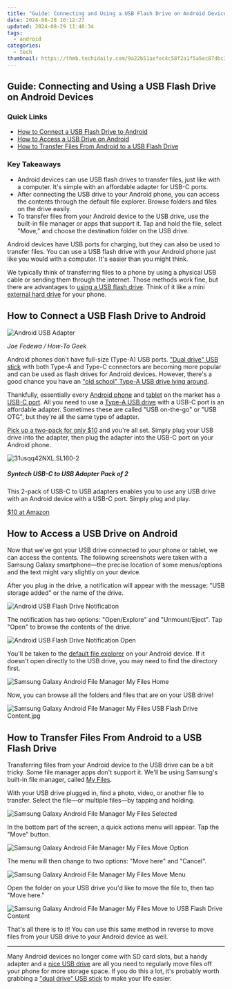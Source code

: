 ```yaml
---
title: "Guide: Connecting and Using a USB Flash Drive on Android Devices"
date: 2024-08-28 10:12:27
updated: 2024-08-29 11:48:34
tags:
  - android
categories:
  - tech
thumbnail: https://thmb.techidaily.com/9a22b51aefec4c58f2a1f5a5ec87dbc393141382248bd9298fb623a960664270.jpeg
---
```


## Guide: Connecting and Using a USB Flash Drive on Android Devices

### Quick Links

* [How to Connect a USB Flash Drive to Android](https://unlock-android.techidaily.com/forgotten-the-voicemail-password-of-honor-100-try-these-fixes-by-drfone-android/)
* [How to Access a USB Drive on Android](https://change-location.techidaily.com/in-2024-list-of-pokemon-go-joysticks-on-xiaomi-redmi-a2plus-drfone-by-drfone-virtual-android/)
* [How to Transfer Files From Android to a USB Flash Drive](https://fox-http.techidaily.com/new-in-2024-melodic-medium-finding-the-right-film-score/)

### Key Takeaways

* Android devices can use USB flash drives to transfer files, just like with a computer. It's simple with an affordable adapter for USB-C ports.
* After connecting the USB drive to your Android phone, you can access the contents through the default file explorer. Browse folders and files on the drive easily.
* To transfer files from your Android device to the USB drive, use the built-in file manager or apps that support it. Tap and hold the file, select "Move," and choose the destination folder on the USB drive.

 Android devices have USB ports for charging, but they can also be used to transfer files. You can use a USB flash drive with your Android phone just like you would with a computer. It's easier than you might think.

 We typically think of transferring files to a phone by using a physical USB cable or sending them through the internet. Those methods work fine, but there are advantages to [using a USB flash drive](https://win-forum.techidaily.com/unveiling-the-leaders-of-digital-engagement-facebook-twitter-instagram-and-youtube-insights/). Think of it like a mini [external hard drive](https://instagram-videos.techidaily.com/new-understanding-and-executing-photo-gender-modification-across-platforms-for-2024/) for your phone.

##  How to Connect a USB Flash Drive to Android

![Android USB Adapter](https://static1.howtogeekimages.com/wordpress/wp-content/uploads/2016/02/android-otg-adapter.png) 

_Joe Fedewa / How-To Geek_

 Android phones don't have full-size (Type-A) USB ports. ["Dual drive" USB stick](https://amazon.com/dp/B07YYJRXQR?tag=htg-v2-2k61a59-20&ascsubtag=UUhtgUeUpU222184&asc%5Frefurl=https%3A%2F%2Fwww.howtogeek.com%2F129800%2Fhow-to-use-usb-drives-with-android-phone-or-tablet%2F&asc%5Fcampaign=Evergreen) with both Type-A and Type-C connectors are becoming more popular and can be used as flash drives for Android devices. However, there's a good chance you have an ["old school" Type-A USB drive lying around](https://twitter-clips.techidaily.com/effortlessly-share-twitters-visual-media-to-instagram-for-2024/).

 Thankfully, essentially every [Android phone](https://twitter-videos.techidaily.com/hot-takes-highlight-twitters-trending-topics-for-2024/) and [tablet](https://youtube-sure.techidaily.com/16757146-updated-bite-sized-video-knowledge-now/) on the market has a [USB-C port](https://screen-activity-recording.techidaily.com/navigating-lenovo-screen-capture-tools-effortlessly/). All you need to use a [Type-A USB drive](https://vp-tips.techidaily.com/updated-in-2024-exploring-the-full-features-sony-fdr-x1000-model/) with a USB-C port is an affordable adapter. Sometimes these are called "USB on-the-go" or "USB OTG", but they're all the same type of adapter.

[Pick up a two-pack for only $10](https://amazon.com/dp/B07CVX3516?tag=htg-v2-2k61a59-20&ascsubtag=UUhtgUeUpU222184&asc%5Frefurl=https%3A%2F%2Fwww.howtogeek.com%2F129800%2Fhow-to-use-usb-drives-with-android-phone-or-tablet%2F&asc%5Fcampaign=Evergreen) and you're all set. Simply plug your USB drive into the adapter, then plug the adapter into the USB-C port on your Android phone.

![31usqq42NXL._SL160_-2](https://static1.howtogeekimages.com/wordpress/wp-content/uploads/2023/06/31usqq42nxl-_sl160_-2.jpg) 

#####  Syntech USB-C to USB Adapter Pack of 2

This 2-pack of USB-C to USB adapters enables you to use any USB drive with an Android device with a USB-C port. Simply plug and play.

[$10 at Amazon](https://amazon.com/dp/B07CVX3516?tag=htg-v2-2k61a59-20&ascsubtag=UUhtgUeUpU222184&asc%5Frefurl=https%3A%2F%2Fwww.howtogeek.com%2F129800%2Fhow-to-use-usb-drives-with-android-phone-or-tablet%2F&asc%5Fcampaign=Evergreen) 

##  How to Access a USB Drive on Android

 Now that we've got your USB drive connected to your phone or tablet, we can access the contents. The following screenshots were taken with a Samsung Galaxy smartphone—the precise location of some menus/options and the text might vary slightly on your device.

 After you plug in the drive, a notification will appear with the message: "USB storage added" or the name of the drive.

![Android USB Flash Drive Notification](https://static1.howtogeekimages.com/wordpress/wp-content/uploads/2023/10/android-usb-flash-drive-notification.jpg) 

 The notification has two options: "Open/Explore" and "Unmount/Eject". Tap "Open" to browse the contents of the drive.

![Android USB Flash Drive Notification Open](https://static1.howtogeekimages.com/wordpress/wp-content/uploads/2023/10/android-usb-flash-drive-notification-open.jpg) 

 You'll be taken to the [default file explorer](https://youtube-zero.techidaily.com/ed-in-2024-essential-guide-to-hashtagging-for-game-focused-yt-channels/) on your Android device. If it doesn't open directly to the USB drive, you may need to find the directory first.

![Samsung Galaxy Android File Manager My Files Home](https://static1.howtogeekimages.com/wordpress/wp-content/uploads/2023/10/samsung-galaxy-android-file-manager-my-files-home.jpg) 

 Now, you can browse all the folders and files that are on your USB drive!

![Samsung Galaxy Android File Manager My Files USB Flash Drive Content.jpg](https://static1.howtogeekimages.com/wordpress/wp-content/uploads/2023/10/samsung-galaxy-android-file-manager-my-files-usb-flash-drive-content-jpg.jpg) 

##  How to Transfer Files From Android to a USB Flash Drive

 Transferring files from your Android device to the USB drive can be a bit tricky. Some file manager apps don't support it. We'll be using Samsung's built-in file manager, called [My Files](https://www.anrdoezrs.net/links/3607085/type/dlg/sid/UUhtgUeUpU222184/https://play.google.com/store/apps/details?id=com.sec.android.app.myfiles&hl=en%5FUS).

 With your USB drive plugged in, find a photo, video, or another file to transfer. Select the file—or multiple files—by tapping and holding.

![Samsung Galaxy Android File Manager My Files Selected](https://static1.howtogeekimages.com/wordpress/wp-content/uploads/2023/10/samsung-galaxy-android-file-manager-my-files-selected.jpg) 

 In the bottom part of the screen, a quick actions menu will appear. Tap the "Move" button.

![Samsung Galaxy Android File Manager My Files Move Option](https://static1.howtogeekimages.com/wordpress/wp-content/uploads/2023/10/samsung-galaxy-android-file-manager-my-files-move-option.jpg) 

 The menu will then change to two options: "Move here" and "Cancel".

![Samsung Galaxy Android File Manager My Files Move Menu](https://static1.howtogeekimages.com/wordpress/wp-content/uploads/2023/10/samsung-galaxy-android-file-manager-my-files-move-menu.jpg) 

 Open the folder on your USB drive you'd like to move the file to, then tap "Move here."

![Samsung Galaxy Android File Manager My Files Move to USB Flash Drive Content](https://static1.howtogeekimages.com/wordpress/wp-content/uploads/2023/10/samsung-galaxy-android-file-manager-my-files-move-to-usb-flash-drive-content.jpg) 

 That's all there is to it! You can use this same method in reverse to move files from your USB drive to your Android device as well.

---

 Many Android devices no longer come with SD card slots, but a handy adapter and a [nice USB drive](https://fox-glue.techidaily.com/2024-approved-the-roadmap-how-to-make-your-covers-shine/) are all you need to regularly move files off your phone for more storage space. If you do this a lot, it's probably worth grabbing a ["dual drive" USB stick](https://www.amazon.com/dp/B07YYJRXQR?tag=htg-v2-2k61a59-20&ascsubtag=UUhtgUeUpU222184&asc%5Frefurl=https%3A%2F%2Fwww.howtogeek.com%2F129800%2Fhow-to-use-usb-drives-with-android-phone-or-tablet%2F&asc%5Fcampaign=Evergreen) to make your life easier.

<ins class="adsbygoogle"
     style="display:block"
     data-ad-format="autorelaxed"
     data-ad-client="ca-pub-7571918770474297"
     data-ad-slot="1223367746"></ins>



<ins class="adsbygoogle"
     style="display:block"
     data-ad-client="ca-pub-7571918770474297"
     data-ad-slot="8358498916"
     data-ad-format="auto"
     data-full-width-responsive="true"></ins>
